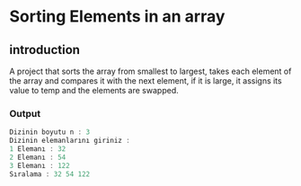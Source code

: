 # Sorting Elements in an array

## introduction

A project that sorts the array from smallest to largest, takes each element of the array and compares it with the next element, if it is large, it assigns its value to temp and the elements are swapped.

### Output

```java
Dizinin boyutu n : 3
Dizinin elemanlarını giriniz : 
1 Elemanı : 32
2 Elemanı : 54
3 Elemanı : 122
Sıralama : 32 54 122 
```